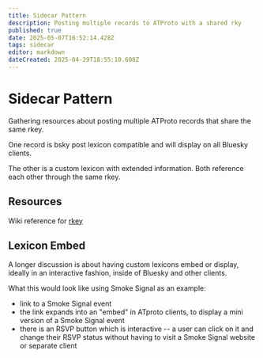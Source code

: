 ```yaml
---
title: Sidecar Pattern
description: Posting multiple records to ATProto with a shared rky
published: true
date: 2025-05-07T16:52:14.428Z
tags: sidecar
editor: markdown
dateCreated: 2025-04-29T18:55:10.608Z
---
```


# Sidecar Pattern

Gathering resources about posting multiple ATProto records that share the same rkey.

One record is bsky post lexicon compatible and will display on all Bluesky clients.

The other is a custom lexicon with extended information. Both reference each other through the same rkey.

## Resources

Wiki reference for [rkey](/wiki/reference/identifiers/rkey)

## Lexicon Embed

A longer discussion is about having custom lexicons embed or display, ideally in an interactive fashion, inside of Bluesky and other clients.

What this would look like using Smoke Signal as an example:
* link to a Smoke Signal event
* the link expands into an "embed" in ATproto clients, to display a mini version of a Smoke Signal event
* there is an RSVP button which is interactive -- a user can click on it and change their RSVP status without having to visit a Smoke Signal website or separate client